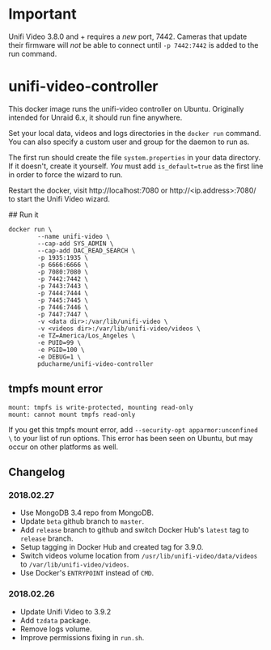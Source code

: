 # Important
Unifi Video 3.8.0 and + requires a *new* port, 7442. Cameras that update their firmware will *not* be able to connect until `-p 7442:7442` is added to the run command.

# unifi-video-controller

This docker image runs the unifi-video controller on Ubuntu. Originally intended for Unraid 6.x, it should run fine anywhere.

Set your local data, videos and logs directories in the `docker run` command. You can also specify a custom user and group for the daemon to run as.

The first run should create the file `system.properties` in your data directory. If it doesn't, create it yourself. *You* must add `is_default=true` as the first line in order to force the wizard to run.

Restart the docker, visit http://localhost:7080 or http://<ip.address>:7080/ to start the Unifi Video wizard.

## Run it

```
docker run \
        --name unifi-video \
        --cap-add SYS_ADMIN \
        --cap-add DAC_READ_SEARCH \
        -p 1935:1935 \
        -p 6666:6666 \
        -p 7080:7080 \
        -p 7442:7442 \
        -p 7443:7443 \
        -p 7444:7444 \
        -p 7445:7445 \
        -p 7446:7446 \
        -p 7447:7447 \
        -v <data dir>:/var/lib/unifi-video \
        -v <videos dir>:/var/lib/unifi-video/videos \
        -e TZ=America/Los_Angeles \
        -e PUID=99 \
        -e PGID=100 \
        -e DEBUG=1 \
        pducharme/unifi-video-controller
```

## tmpfs mount error

```
mount: tmpfs is write-protected, mounting read-only
mount: cannot mount tmpfs read-only
```

If you get this tmpfs mount error, add `--security-opt apparmor:unconfined \` to your list of run options. This error has been seen on Ubuntu, but may occur on other platforms as well.

## Changelog

### 2018.02.27
* Use MongoDB 3.4 repo from MongoDB.
* Update `beta` github branch to `master`.
* Add `release` branch to github and switch Docker Hub's `latest` tag to `release` branch.
* Setup tagging in Docker Hub and created tag for 3.9.0.
* Switch videos volume location from `/usr/lib/unifi-video/data/videos` to `/var/lib/unifi-video/videos`.
* Use Docker's `ENTRYPOINT` instead of `CMD`.

### 2018.02.26
* Update Unifi Video to 3.9.2
* Add `tzdata` package.
* Remove logs volume.
* Improve permissions fixing in `run.sh`.
